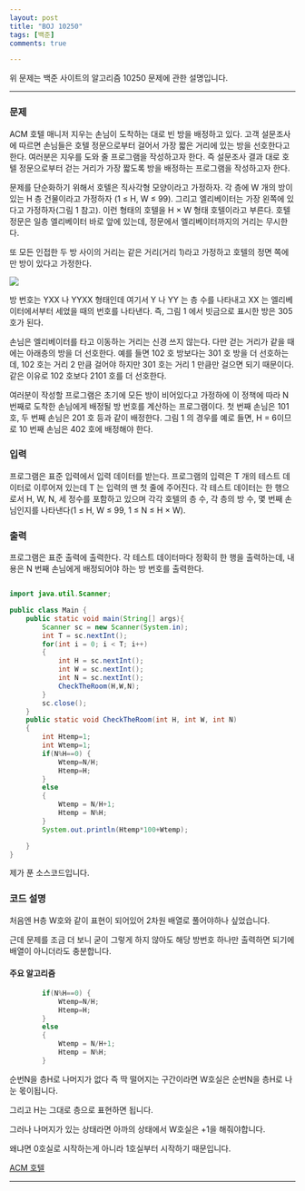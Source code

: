 ```yaml
---
layout: post
title: "BOJ 10250"
tags: [백준]
comments: true

---
```


위 문제는 백준 사이트의 알고리즘 10250 문제에 관한 설명입니다.<br>

---

### 문제

ACM 호텔 매니저 지우는 손님이 도착하는 대로 빈 방을 배정하고 있다. 고객 설문조사에 따르면 손님들은 호텔 정문으로부터 걸어서 가장 짧은 거리에 있는 방을 선호한다고 한다. 여러분은 지우를 도와 줄 프로그램을 작성하고자 한다. 즉 설문조사 결과 대로 호텔 정문으로부터 걷는 거리가 가장 짧도록 방을 배정하는 프로그램을 작성하고자 한다.

문제를 단순화하기 위해서 호텔은 직사각형 모양이라고 가정하자. 각 층에 W 개의 방이 있는 H 층 건물이라고 가정하자 (1 ≤ H, W ≤ 99). 그리고 엘리베이터는 가장 왼쪽에 있다고 가정하자(그림 1 참고). 이런 형태의 호텔을 H × W 형태 호텔이라고 부른다. 호텔 정문은 일층 엘리베이터 바로 앞에 있는데, 정문에서 엘리베이터까지의 거리는 무시한다.

또 모든 인접한 두 방 사이의 거리는 같은 거리(거리 1)라고 가정하고 호텔의 정면 쪽에만 방이 있다고 가정한다.

<img src="https://onlinejudgeimages.s3-ap-northeast-1.amazonaws.com/upload/images2/elevator.png">

방 번호는 YXX 나 YYXX 형태인데 여기서 Y 나 YY 는 층 수를 나타내고 XX 는 엘리베이터에서부터 세었을 때의 번호를 나타낸다. 즉, 그림 1 에서 빗금으로 표시한 방은 305 호가 된다.

손님은 엘리베이터를 타고 이동하는 거리는 신경 쓰지 않는다. 다만 걷는 거리가 같을 때에는 아래층의 방을 더 선호한다. 예를 들면 102 호 방보다는 301 호 방을 더 선호하는데, 102 호는 거리 2 만큼 걸어야 하지만 301 호는 거리 1 만큼만 걸으면 되기 때문이다. 같은 이유로 102 호보다 2101 호를 더 선호한다.

여러분이 작성할 프로그램은 초기에 모든 방이 비어있다고 가정하에 이 정책에 따라 N 번째로 도착한 손님에게 배정될 방 번호를 계산하는 프로그램이다. 첫 번째 손님은 101 호, 두 번째 손님은 201 호 등과 같이 배정한다. 그림 1 의 경우를 예로 들면, H = 6이므로 10 번째 손님은 402 호에 배정해야 한다.

### 입력

프로그램은 표준 입력에서 입력 데이터를 받는다. 프로그램의 입력은 T 개의 테스트 데이터로 이루어져 있는데 T 는 입력의 맨 첫 줄에 주어진다. 각 테스트 데이터는 한 행으로서 H, W, N, 세 정수를 포함하고 있으며 각각 호텔의 층 수, 각 층의 방 수, 몇 번째 손님인지를 나타낸다(1 ≤ H, W ≤ 99, 1 ≤ N ≤ H × W). 

### 출력

프로그램은 표준 출력에 출력한다. 각 테스트 데이터마다 정확히 한 행을 출력하는데, 내용은 N 번째 손님에게 배정되어야 하는 방 번호를 출력한다.

```java

import java.util.Scanner;

public class Main {
	public static void main(String[] args){
		Scanner sc = new Scanner(System.in);
		int T = sc.nextInt();
		for(int i = 0; i < T; i++)
		{
			int H = sc.nextInt();
			int W = sc.nextInt();
			int N = sc.nextInt();
			CheckTheRoom(H,W,N);
		}
		sc.close();
	}
	public static void CheckTheRoom(int H, int W, int N)
	{
		int Htemp=1;
		int Wtemp=1;
		if(N%H==0) {
			Wtemp=N/H;
			Htemp=H;
		}
		else
		{
			Wtemp = N/H+1;
			Htemp = N%H;
		}
		System.out.println(Htemp*100+Wtemp);

	}
}

```

제가 푼 소스코드입니다.

### 코드 설명

처음엔 H층 W호와 같이 표현이 되어있어 2차원 배열로 풀어야하나 싶었습니다.

근데 문제를 조금 더 보니 굳이 그렇게 하지 않아도 해당 방번호 하나만 출력하면 되기에 배열이 아니더라도 충분합니다.

#### 주요 알고리즘

```java
		if(N%H==0) {
			Wtemp=N/H;
			Htemp=H;
		}
		else
		{
			Wtemp = N/H+1;
			Htemp = N%H;
		}
```

순번N을 층H로 나머지가 없다 즉 딱 떨어지는 구간이라면 W호실은 순번N을 층H로 나눈 몫이됩니다.

그리고 H는 그대로 층으로 표현하면 됩니다.

그러나 나머지가 있는 상태라면 아까의 상태에서 W호실은 +1을 해줘야합니다. 

왜냐면 0호실로 시작하는게 아니라 1호실부터 시작하기 때문입니다.

<a href="https://www.acmicpc.net/problem/10250">ACM 호텔</a>

---
